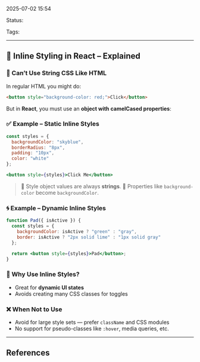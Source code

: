 
2025-07-02 15:54

Status:

Tags:

---
## 🎨 Inline Styling in React – Explained

### 🚫 Can’t Use String CSS Like HTML
In regular HTML you might do:
```html
<button style="background-color: red;">Click</button>
```
But in **React**, you must use an **object with camelCased properties**:

### ✅ Example – Static Inline Styles
```jsx
const styles = {
  backgroundColor: "skyblue",
  borderRadius: "8px",
  padding: "10px",
  color: "white"
};

<button style={styles}>Click Me</button>
```

> 🔸 Style object values are always **strings**.
> 🔸 Properties like `background-color` become `backgroundColor`.

### 🌀 Example – Dynamic Inline Styles
```jsx
function Pad({ isActive }) {
  const styles = {
    backgroundColor: isActive ? "green" : "gray",
    border: isActive ? "2px solid lime" : "1px solid gray"
  };

  return <button style={styles}>Pad</button>;
}
```

### 🧠 Why Use Inline Styles?
- Great for **dynamic UI states**
- Avoids creating many CSS classes for toggles

### ❌ When Not to Use
- Avoid for large style sets — prefer `className` and CSS modules
- No support for pseudo-classes like `:hover`, media queries, etc.


---
## References
